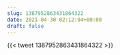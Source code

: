 ```yaml
---
slug: 1387952863431864322
date: 2021-04-30 02:12:04+00:00
draft: false
---
```


{{< tweet 1387952863431864322 >}}
